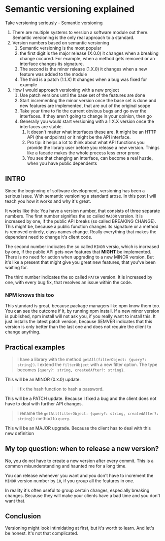# Semantic versioning explained

Take versioning seriously - Semantic versioning
1. There are multiple systems to version a software module out there. Semantic versioning is the only real approach to a standard.
2. Version numbers based on semantic versioning
    1. Semantic versioning is the most popular
    2. the first digit is the major release (X.0.0) it changes when a breaking change occured. For example, when a method gets removed or an interface changes its signature.
    3. The second is the minor release (1.X.0) it changes when a new feature was added to the module
    4. The third is a patch (1.1.X) It changes when a bug was fixed for example
3. How I would approach versioning with a new project
    1. Use patch versions until the base set of the features are done
    2. Start incrementing the minor version once the base set is done and new features are implemented, that are out of the original scope
    3. Take your time to fix the current obvious bugs and go over the interfaces. If they aren't going to change in your opinion, then go 
    4. Generally you would start versioning with a 1.X.X version once the interfaces are stable.
        1. It doesn't matter what interfaces these are. It might be an HTTP API (the endpoints) or it might be the API interface.
        2. Pro tip: it helps a lot to think about what API functions you provide the library user before you release a new version. Things like a facade makes the whole process less error prone
        3. You see that changing an interface, can become a real hustle, when you have public dependents

## INTRO
Since the beginning of software development, versioning has been a serious issue. With semantic versioning a standard arose. In this post I will teach you how it works and why it's great.

It works like this: You have a version number, that consists of three separate numbers.
The first number signifies the so called `MAJOR` version. It is increased by one, if the public API breaks (so called BREAKING CHANGE). This might be, because a public function changes its signature or a method is removed entirely, class names change. Really everything that makes the dependent need to change it's client code.

The second number indicates the so called `MINOR` versio, which is increased by one, if the public API gets new features that **MIGHT** be implemented. There is no need for action when upgrading to a new MINOR version. But it's like a present that might give you great new features, that you've been waiting for.

The third number indicates the so called `PATCH` version. It is increased by one, with every bug fix, that resolves an issue within the code.

### NPM knows this too
This standard is great, because package managers like npm know them too.
You can see the outcome if it, by running npm install. If a new minor version is published, npm install will not ask you, if you really want to install this.
It just installs the latest patch version, because SEMVER indicates that this version is only better than the last one and does not require the client to change anything.

## Practical examples
> I have a library with the method `getAll(filterObject: {query?: string})`. I extend the `filterObject` with a new filter option. The type becomes `{query?: string, createdAfter?: string}`.

This will be an MINOR (0.`X`.0) update. 

> I fix the hash function to hash a password.

This will be a PATCH update. Because I fixed a bug and the client does not have to deal with further API changes.

> I rename the `getAll(filterObject: {query?: string, createdAfter?: string})` method to `query`.

This will be an MAJOR upgrade. Because the client has to deal with this new definition

## My top question: when to release a new version?
No, you do not have to create a new version after every commit. This is a common misunderstanding and haunted me for a long time.

You can release whenever you want and you don't have to increment the `MINOR` version number by `10`, if you group all the features in one.

In reality it's often useful to group certain changes, especially breaking changes. Because they will make your clients have a bad time and you don't want that.

## Conclusion
Versioning might look intimidating at first, but it's worth to learn. And let's be honest. It's not that complicated.